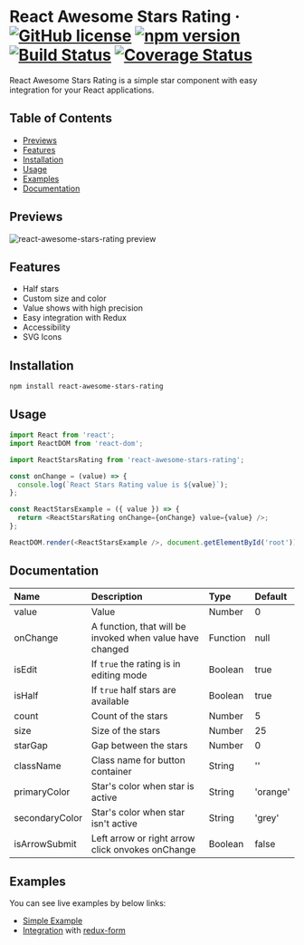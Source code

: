# React Awesome Stars Rating &middot; [![GitHub license](https://img.shields.io/badge/license-MIT-blue.svg)](https://github.com/fedoryakubovich/react-awesome-stars-rating/blob/master/LICENSE) [![npm version](https://img.shields.io/npm/v/react-awesome-stars-rating.svg?style=flat)](https://www.npmjs.com/package/react-awesome-stars-rating) [![Build Status](https://img.shields.io/travis/fedoryakubovich/react-awesome-stars-rating/master.svg)](https://travis-ci.org/) [![Coverage Status](https://coveralls.io/repos/fedoryakubovich/react-awesome-stars-rating/badge.svg?branch=master)](https://coveralls.io/github/fedoryakubovich/react-awesome-stars-rating?branch=master)

React Awesome Stars Rating is a simple star component with easy integration for your React applications.

## Table of Contents

- [Previews](#previews)
- [Features](#features)
- [Installation](#installation)
- [Usage](#usage)
- [Examples](#examples)
- [Documentation](#documentation)

## Previews

![react-awesome-stars-rating preview](https://github.com/fedoryakubovich/react-awesome-stars-rating/blob/master/images/gifs/react-awesome-stars-rating.gif)

## Features

- Half stars
- Custom size and color
- Value shows with high precision
- Easy integration with Redux
- Accessibility
- SVG Icons

## Installation

`npm install react-awesome-stars-rating`

## Usage

```javascript
import React from 'react';
import ReactDOM from 'react-dom';

import ReactStarsRating from 'react-awesome-stars-rating';

const onChange = (value) => {
  console.log(`React Stars Rating value is ${value}`);
};

const ReactStarsExample = ({ value }) => {
  return <ReactStarsRating onChange={onChange} value={value} />;
};

ReactDOM.render(<ReactStarsExample />, document.getElementById('root'));
```

## Documentation

| Name           | Description                                              | Type     | Default  |
| :------------- | :------------------------------------------------------- | :------- | :------- |
| value          | Value                                                    | Number   | 0        |
| onChange       | A function, that will be invoked when value have changed | Function | null     |
| isEdit         | If `true` the rating is in editing mode                  | Boolean  | true     |
| isHalf         | If `true` half stars are available                       | Boolean  | true     |
| count          | Count of the stars                                       | Number   | 5        |
| size           | Size of the stars                                        | Number   | 25       |
| starGap        | Gap between the stars                                    | Number   | 0        |
| className      | Class name for button container                          | String   | ''       |
| primaryColor   | Star's color when star is active                         | String   | 'orange' |
| secondaryColor | Star's color when star isn't active                      | String   | 'grey'   |
| isArrowSubmit  | Left arrow or right arrow click onvokes onChange         | Boolean  | false    |

## Examples

You can see live examples by below links:

- [Simple Example](https://repl.it/@fedoryakubovich/React-Awesome-Stars-Rating-Simple-Example)
- [Integration](https://repl.it/@fedoryakubovich/React-Awesome-Stars-Rating-Redux-Form-Example) with [redux-form](https://github.com/erikras/redux-form)
